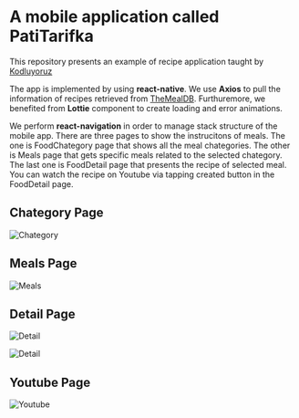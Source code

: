 # A mobile application called PatiTarifka  
This repository presents an example of recipe application taught by [Kodluyoruz](https://www.kodluyoruz.org/)

The app is implemented by using **react-native**. We use **Axios** to pull the information of recipes retrieved from [TheMealDB](https://www.themealdb.com/api.php). Furthuremore, we benefited from **Lottie** component to create loading and error animations.

We perform **react-navigation** in order to manage stack structure of the mobile app.
There are three pages to show the instrucitons of meals. The one is FoodChategory page that shows all the meal chategories. The other is Meals page that gets specific meals related to the selected chategory. The last one is FoodDetail page that presents the recipe of selected meal. You can watch the recipe on Youtube via tapping created button in the FoodDetail page.

## Chategory Page
![Chategory](https://github.com/edoganenerji/Kodluyoruz_Tarifka/blob/main/src/images/1.png)
## Meals Page
![Meals](https://github.com/edoganenerji/Kodluyoruz_Tarifka/blob/main/src/images/2.png)
## Detail Page
![Detail](https://github.com/edoganenerji/Kodluyoruz_Tarifka/blob/main/src/images/3.png)

![Detail](https://github.com/edoganenerji/Kodluyoruz_Tarifka/blob/main/src/images/4.png)
## Youtube Page
![Youtube](https://github.com/edoganenerji/Kodluyoruz_Tarifka/blob/main/src/images/5.png)
